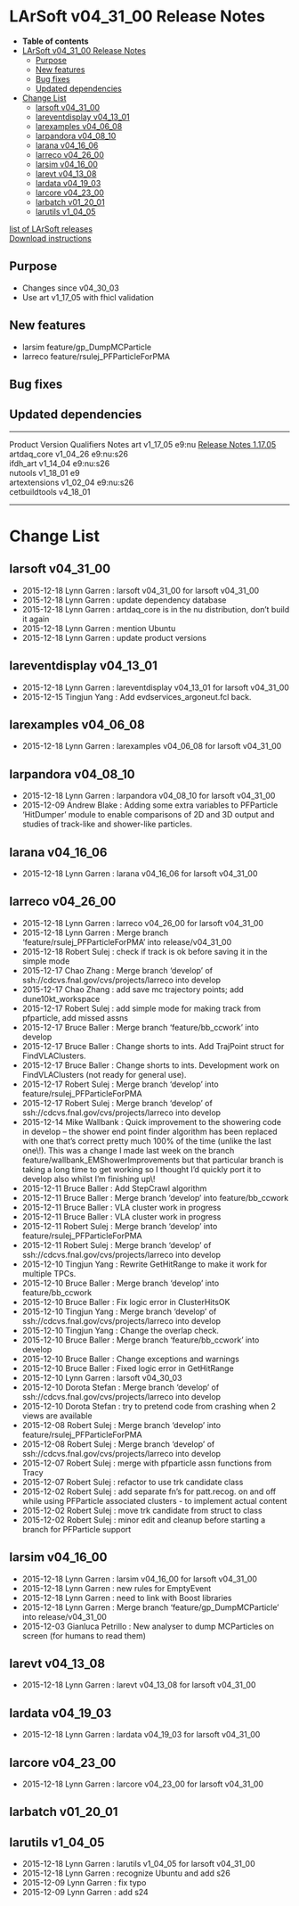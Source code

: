 LArSoft v04\_31\_00 Release Notes
======================================================================

-   **Table of contents**
-   [LArSoft v04\_31\_00 Release Notes](#LArSoft-v04_31_00-Release-Notes)
    -   [Purpose](#Purpose)
    -   [New features](#New-features)
    -   [Bug fixes](#Bug-fixes)
    -   [Updated dependencies](#Updated-dependencies)
-   [Change List](#Change-List)
    -   [larsoft v04\_31\_00](#larsoft-v04_31_00)
    -   [lareventdisplay v04\_13\_01](#lareventdisplay-v04_13_01)
    -   [larexamples v04\_06\_08](#larexamples-v04_06_08)
    -   [larpandora v04\_08\_10](#larpandora-v04_08_10)
    -   [larana v04\_16\_06](#larana-v04_16_06)
    -   [larreco v04\_26\_00](#larreco-v04_26_00)
    -   [larsim v04\_16\_00](#larsim-v04_16_00)
    -   [larevt v04\_13\_08](#larevt-v04_13_08)
    -   [lardata v04\_19\_03](#lardata-v04_19_03)
    -   [larcore v04\_23\_00](#larcore-v04_23_00)
    -   [larbatch v01\_20\_01](#larbatch-v01_20_01)
    -   [larutils v1\_04\_05](#larutils-v1_04_05)

[list of LArSoft releases](LArSoft_release_list)\
[Download instructions](http://scisoft.fnal.gov/scisoft/bundles/larsoft/v04_31_00/larsoft-v04_31_00.html)

Purpose
--------------------

-   Changes since v04\_30\_03
-   Use art v1\_17\_05 with fhicl validation

New features
------------------------------

-   larsim feature/gp\_DumpMCParticle
-   larreco feature/rsulej\_PFParticleForPMA

Bug fixes
------------------------

Updated dependencies
----------------------------------------------

  --------------- ------------ ------------ -------------------------------------------------------------------------
  Product         Version      Qualifiers   Notes
  art             v1\_17\_05   e9:nu        [Release Notes 1.17.05](/redmine/projects/art/wiki/Release_Notes_11705)
  artdaq\_core    v1\_04\_26   e9:nu:s26    
  ifdh\_art       v1\_14\_04   e9:nu:s26    
  nutools         v1\_18\_01   e9           
  artextensions   v1\_02\_04   e9:nu:s26    
  cetbuildtools   v4\_18\_01                
  --------------- ------------ ------------ -------------------------------------------------------------------------

Change List
============================

larsoft v04\_31\_00
------------------------------------------

-   2015-12-18 Lynn Garren : larsoft v04\_31\_00 for larsoft v04\_31\_00
-   2015-12-18 Lynn Garren : update dependency database
-   2015-12-18 Lynn Garren : artdaq\_core is in the nu distribution, don’t build it again
-   2015-12-18 Lynn Garren : mention Ubuntu
-   2015-12-18 Lynn Garren : update product versions

lareventdisplay v04\_13\_01
----------------------------------------------------------

-   2015-12-18 Lynn Garren : lareventdisplay v04\_13\_01 for larsoft v04\_31\_00
-   2015-12-15 Tingjun Yang : Add evdservices\_argoneut.fcl back.

larexamples v04\_06\_08
--------------------------------------------------

-   2015-12-18 Lynn Garren : larexamples v04\_06\_08 for larsoft v04\_31\_00

larpandora v04\_08\_10
------------------------------------------------

-   2015-12-18 Lynn Garren : larpandora v04\_08\_10 for larsoft v04\_31\_00
-   2015-12-09 Andrew Blake : Adding some extra variables to PFParticle ‘HitDumper’ module to enable comparisons of 2D and 3D output and studies of track-like and shower-like particles.

larana v04\_16\_06
----------------------------------------

-   2015-12-18 Lynn Garren : larana v04\_16\_06 for larsoft v04\_31\_00

larreco v04\_26\_00
------------------------------------------

-   2015-12-18 Lynn Garren : larreco v04\_26\_00 for larsoft v04\_31\_00
-   2015-12-18 Lynn Garren : Merge branch ‘feature/rsulej\_PFParticleForPMA’ into release/v04\_31\_00
-   2015-12-18 Robert Sulej : check if track is ok before saving it in the simple mode
-   2015-12-17 Chao Zhang : Merge branch ‘develop’ of ssh://cdcvs.fnal.gov/cvs/projects/larreco into develop
-   2015-12-17 Chao Zhang : add save mc trajectory points; add dune10kt\_workspace
-   2015-12-17 Robert Sulej : add simple mode for making track from pfparticle, add missed assns
-   2015-12-17 Bruce Baller : Merge branch ‘feature/bb\_ccwork’ into develop
-   2015-12-17 Bruce Baller : Change shorts to ints. Add TrajPoint struct for FindVLAClusters.
-   2015-12-17 Bruce Baller : Change shorts to ints. Development work on FindVLAClusters (not ready for general use).
-   2015-12-17 Robert Sulej : Merge branch ‘develop’ into feature/rsulej\_PFParticleForPMA
-   2015-12-17 Robert Sulej : Merge branch ‘develop’ of ssh://cdcvs.fnal.gov/cvs/projects/larreco into develop
-   2015-12-14 Mike Wallbank : Quick improvement to the showering code in develop – the shower end point finder algorithm has been replaced with one that’s correct pretty much 100% of the time (unlike the last one\\!). This was a change I made last week on the branch feature/wallbank\_EMShowerImprovements but that particular branch is taking a long time to get working so I thought I’d quickly port it to develop also whilst I’m finishing up\\!
-   2015-12-11 Bruce Baller : Add StepCrawl algorithm
-   2015-12-11 Bruce Baller : Merge branch ‘develop’ into feature/bb\_ccwork
-   2015-12-11 Bruce Baller : VLA cluster work in progress
-   2015-12-11 Bruce Baller : VLA cluster work in progress
-   2015-12-11 Robert Sulej : Merge branch ‘develop’ into feature/rsulej\_PFParticleForPMA
-   2015-12-11 Robert Sulej : Merge branch ‘develop’ of ssh://cdcvs.fnal.gov/cvs/projects/larreco into develop
-   2015-12-10 Tingjun Yang : Rewrite GetHitRange to make it work for multiple TPCs.
-   2015-12-10 Bruce Baller : Merge branch ‘develop’ into feature/bb\_ccwork
-   2015-12-10 Bruce Baller : Fix logic error in ClusterHitsOK
-   2015-12-10 Tingjun Yang : Merge branch ‘develop’ of ssh://cdcvs.fnal.gov/cvs/projects/larreco into develop
-   2015-12-10 Tingjun Yang : Change the overlap check.
-   2015-12-10 Bruce Baller : Merge branch ‘feature/bb\_ccwork’ into develop
-   2015-12-10 Bruce Baller : Change exceptions and warnings
-   2015-12-10 Bruce Baller : Fixed logic error in GetHitRange
-   2015-12-10 Lynn Garren : larsoft v04\_30\_03
-   2015-12-10 Dorota Stefan : Merge branch ‘develop’ of ssh://cdcvs.fnal.gov/cvs/projects/larreco into develop
-   2015-12-10 Dorota Stefan : try to pretend code from crashing when 2 views are available
-   2015-12-08 Robert Sulej : Merge branch ‘develop’ into feature/rsulej\_PFParticleForPMA
-   2015-12-08 Robert Sulej : Merge branch ‘develop’ of ssh://cdcvs.fnal.gov/cvs/projects/larreco into develop
-   2015-12-07 Robert Sulej : merge with pfparticle assn functions from Tracy
-   2015-12-07 Robert Sulej : refactor to use trk candidate class
-   2015-12-02 Robert Sulej : add separate fn’s for patt.recog. on and off while using PFParticle associated clusters - to implement actual content
-   2015-12-02 Robert Sulej : move trk candidate from struct to class
-   2015-12-02 Robert Sulej : minor edit and cleanup before starting a branch for PFParticle support

larsim v04\_16\_00
----------------------------------------

-   2015-12-18 Lynn Garren : larsim v04\_16\_00 for larsoft v04\_31\_00
-   2015-12-18 Lynn Garren : new rules for EmptyEvent
-   2015-12-18 Lynn Garren : need to link with Boost libraries
-   2015-12-18 Lynn Garren : Merge branch ‘feature/gp\_DumpMCParticle’ into release/v04\_31\_00
-   2015-12-03 Gianluca Petrillo : New analyser to dump MCParticles on screen (for humans to read them)

larevt v04\_13\_08
----------------------------------------

-   2015-12-18 Lynn Garren : larevt v04\_13\_08 for larsoft v04\_31\_00

lardata v04\_19\_03
------------------------------------------

-   2015-12-18 Lynn Garren : lardata v04\_19\_03 for larsoft v04\_31\_00

larcore v04\_23\_00
------------------------------------------

-   2015-12-18 Lynn Garren : larcore v04\_23\_00 for larsoft v04\_31\_00

larbatch v01\_20\_01
--------------------------------------------

larutils v1\_04\_05
------------------------------------------

-   2015-12-18 Lynn Garren : larutils v1\_04\_05 for larsoft v04\_31\_00
-   2015-12-18 Lynn Garren : recognize Ubuntu and add s26
-   2015-12-09 Lynn Garren : fix typo
-   2015-12-09 Lynn Garren : add s24
